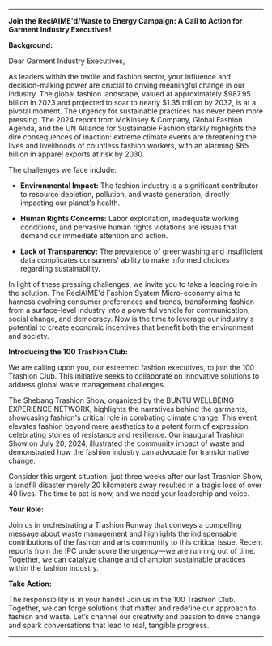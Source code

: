 ---

**Join the ReclAIME'd/Waste to Energy Campaign: A Call to Action for Garment Industry Executives!**

**Background:**

Dear Garment Industry Executives,

As leaders within the textile and fashion sector, your influence and decision-making power are crucial to driving meaningful change in our industry. The global fashion landscape, valued at approximately $987.95 billion in 2023 and projected to soar to nearly $1.35 trillion by 2032, is at a pivotal moment. The urgency for sustainable practices has never been more pressing. The 2024 report from McKinsey & Company, Global Fashion Agenda, and the UN Alliance for Sustainable Fashion starkly highlights the dire consequences of inaction: extreme climate events are threatening the lives and livelihoods of countless fashion workers, with an alarming $65 billion in apparel exports at risk by 2030.

The challenges we face include:

- **Environmental Impact:** The fashion industry is a significant contributor to resource depletion, pollution, and waste generation, directly impacting our planet's health.
  
- **Human Rights Concerns:** Labor exploitation, inadequate working conditions, and pervasive human rights violations are issues that demand our immediate attention and action.

- **Lack of Transparency:** The prevalence of greenwashing and insufficient data complicates consumers' ability to make informed choices regarding sustainability.

In light of these pressing challenges, we invite you to take a leading role in the solution. The ReclAIME'd Fashion System Micro-economy aims to harness evolving consumer preferences and trends, transforming fashion from a surface-level industry into a powerful vehicle for communication, social change, and democracy. Now is the time to leverage our industry's potential to create economic incentives that benefit both the environment and society.

**Introducing the 100 Trashion Club:**

We are calling upon you, our esteemed fashion executives, to join the 100 Trashion Club. This initiative seeks to collaborate on innovative solutions to address global waste management challenges. 

The Shebang Trashion Show, organized by the BUNTU WELLBEING EXPERIENCE NETWORK, highlights the narratives behind the garments, showcasing fashion's critical role in combating climate change. This event elevates fashion beyond mere aesthetics to a potent form of expression, celebrating stories of resistance and resilience. Our inaugural Trashion Show on July 20, 2024, illustrated the community impact of waste and demonstrated how the fashion industry can advocate for transformative change.

Consider this urgent situation: just three weeks after our last Trashion Show, a landfill disaster merely 20 kilometers away resulted in a tragic loss of over 40 lives. The time to act is now, and we need your leadership and voice.

**Your Role:**

Join us in orchestrating a Trashion Runway that conveys a compelling message about waste management and highlights the indispensable contributions of the fashion and arts community to this critical issue. Recent reports from the IPC underscore the urgency—we are running out of time. Together, we can catalyze change and champion sustainable practices within the fashion industry.

**Take Action:**

The responsibility is in your hands! Join us in the 100 Trashion Club. Together, we can forge solutions that matter and redefine our approach to fashion and waste. Let’s channel our creativity and passion to drive change and spark conversations that lead to real, tangible progress.

---
